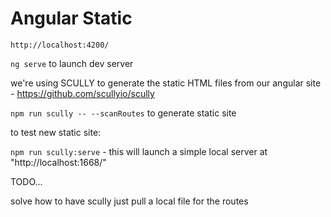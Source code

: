 # Angular Static


`http://localhost:4200/`


`ng serve` to launch dev server   




we're using SCULLY to generate the static HTML files from our angular site - https://github.com/scullyio/scully   

  
`npm run scully -- --scanRoutes` to generate static site

to test new static site: 

`npm run scully:serve` - this will launch a simple local server at "http://localhost:1668/"



TODO...

solve how to have scully just pull a local file for the routes



